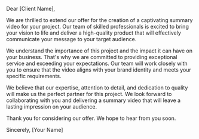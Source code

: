 Dear [Client Name],

We are thrilled to extend our offer for the creation of a captivating summary video for your project. Our team of skilled professionals is excited to bring your vision to life and deliver a high-quality product that will effectively communicate your message to your target audience.

We understand the importance of this project and the impact it can have on your business. That's why we are committed to providing exceptional service and exceeding your expectations. Our team will work closely with you to ensure that the video aligns with your brand identity and meets your specific requirements.

We believe that our expertise, attention to detail, and dedication to quality will make us the perfect partner for this project. We look forward to collaborating with you and delivering a summary video that will leave a lasting impression on your audience.

Thank you for considering our offer. We hope to hear from you soon.

Sincerely,
[Your Name]